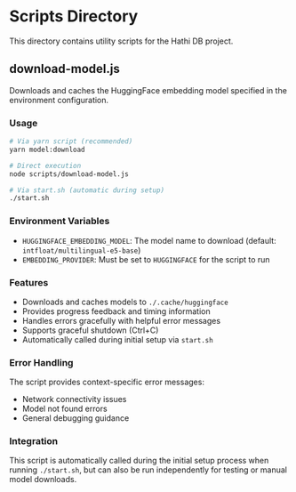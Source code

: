 # Scripts Directory

This directory contains utility scripts for the Hathi DB project.

## download-model.js

Downloads and caches the HuggingFace embedding model specified in the environment configuration.

### Usage

```bash
# Via yarn script (recommended)
yarn model:download

# Direct execution
node scripts/download-model.js

# Via start.sh (automatic during setup)
./start.sh
```

### Environment Variables

-   `HUGGINGFACE_EMBEDDING_MODEL`: The model name to download (default: `intfloat/multilingual-e5-base`)
-   `EMBEDDING_PROVIDER`: Must be set to `HUGGINGFACE` for the script to run

### Features

-   Downloads and caches models to `./.cache/huggingface`
-   Provides progress feedback and timing information
-   Handles errors gracefully with helpful error messages
-   Supports graceful shutdown (Ctrl+C)
-   Automatically called during initial setup via `start.sh`

### Error Handling

The script provides context-specific error messages:

-   Network connectivity issues
-   Model not found errors
-   General debugging guidance

### Integration

This script is automatically called during the initial setup process when running `./start.sh`, but can also be run independently for testing or manual model downloads.
